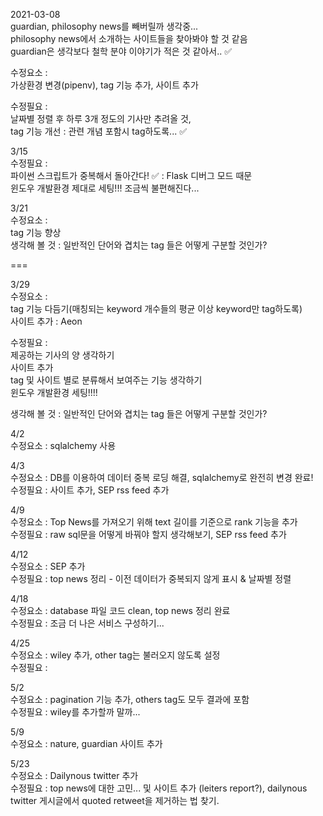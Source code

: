 2021-03-08  
guardian, philosophy news를 빼버릴까 생각중...  
philosophy news에서 소개하는 사이트들을 찾아봐야 할 것 같음  
guardian은 생각보다 철학 분야 이야기가 적은 것 같아서.. ✅

수정요소 :  
가상환경 변경(pipenv), tag 기능 추가, 사이트 추가

수정필요 :  
날짜별 정렬 후 하루 3개 정도의 기사만 추려올 것,  
tag 기능 개선 : 관련 개념 포함시 tag하도록... ✅

3/15  
수정필요 :  
파이썬 스크립트가 중복해서 돌아간다! ✅ : Flask 디버그 모드 때문  
윈도우 개발환경 제대로 세팅!!! 조금씩 불편해진다...

3/21  
수정요소 :  
tag 기능 향상  
생각해 볼 것 : 일반적인 단어와 겹치는 tag 들은 어떻게 구분할 것인가?

===

3/29  
수정요소 :  
tag 기능 다듬기(매칭되는 keyword 개수들의 평균 이상 keyword만 tag하도록)  
사이트 추가 : Aeon

수정필요 :  
제공하는 기사의 양 생각하기  
사이트 추가  
tag 및 사이트 별로 분류해서 보여주는 기능 생각하기  
윈도우 개발환경 세팅!!!!

생각해 볼 것 : 일반적인 단어와 겹치는 tag 들은 어떻게 구분할 것인가?

4/2  
수정요소 : sqlalchemy 사용

4/3  
수정요소 : DB를 이용하여 데이터 중복 로딩 해결, sqlalchemy로 완전히 변경 완료!  
수정필요 : 사이트 추가, SEP rss feed 추가

4/9  
수정요소 : Top News를 가져오기 위해 text 길이를 기준으로 rank 기능을 추가  
수정필요 : raw sql문을 어떻게 바꿔야 할지 생각해보기, SEP rss feed 추가

4/12  
수정요소 : SEP 추가  
수정필요 : top news 정리 - 이전 데이터가 중복되지 않게 표시 & 날짜별 정렬

4/18  
수정요소 : database 파일 코드 clean, top news 정리 완료  
수정필요 : 조금 더 나은 서비스 구성하기...

4/25  
수정요소 : wiley 추가, other tag는 불러오지 않도록 설정  
수정필요 :

5/2  
수정요소 : pagination 기능 추가, others tag도 모두 결과에 포함  
수정필요 : wiley를 추가할까 말까...

5/9  
수정요소 : nature, guardian 사이트 추가

5/23  
수정요소 : Dailynous twitter 추가  
수정필요 : top news에 대한 고민... 및 사이트 추가 (leiters report?), dailynous twitter 게시글에서 quoted retweet을 제거하는 법 찾기.
